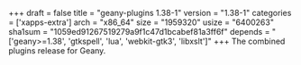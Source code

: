 +++
draft = false
title = "geany-plugins 1.38-1"
version = "1.38-1"
categories = ['xapps-extra']
arch = "x86_64"
size = "1959320"
usize = "6400263"
sha1sum = "1059ed91267519279a9f1c47d1bcabef81a3ff6f"
depends = "['geany>=1.38', 'gtkspell', 'lua', 'webkit-gtk3', 'libxslt']"
+++
The combined plugins release for Geany.